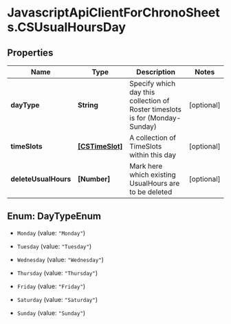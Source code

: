 # JavascriptApiClientForChronoSheets.CSUsualHoursDay

## Properties
Name | Type | Description | Notes
------------ | ------------- | ------------- | -------------
**dayType** | **String** | Specify which day this collection of Roster timeslots is for (Monday-Sunday) | [optional] 
**timeSlots** | [**[CSTimeSlot]**](CSTimeSlot.md) | A collection of TimeSlots within this day | [optional] 
**deleteUsualHours** | **[Number]** | Mark here which existing UsualHours are to be deleted | [optional] 


<a name="DayTypeEnum"></a>
## Enum: DayTypeEnum


* `Monday` (value: `"Monday"`)

* `Tuesday` (value: `"Tuesday"`)

* `Wednesday` (value: `"Wednesday"`)

* `Thursday` (value: `"Thursday"`)

* `Friday` (value: `"Friday"`)

* `Saturday` (value: `"Saturday"`)

* `Sunday` (value: `"Sunday"`)




